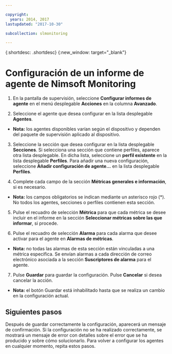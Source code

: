 ```yaml
---

copyright:
  years: 2014, 2017
lastupdated: "2017-10-30"

subcollection: slmonitoring

---
```


{:shortdesc: .shortdesc}
{:new_window: target="_blank"}

# Configuración de un informe de agente de Nimsoft Monitoring

1. En la pantalla de supervisión, seleccione **Configurar informes de agente** en el menú desplegable **Acciones** en la columna **Avanzado**.

2. Seleccione el agente que desea configurar en la lista desplegable **Agentes**.
  * **Nota:** los agentes disponibles varían según el dispositivo y dependen del paquete de supervisión aplicado al dispositivo.

3. Seleccione la sección que desea configurar en la lista desplegable **Secciones**. Si selecciona una sección que contiene perfiles, aparece otra lista desplegable. En dicha lista, seleccione un **perfil existente** en la lista desplegable **Perfiles**. Para añadir una nueva configuración, seleccione **Añadir configuración de agente...** en la lista desplegable **Perfiles**.

4. Complete cada campo de la sección **Métricas generales e información**, si es necesario.
  * **Nota:** los campos obligatorios se indican mediante un asterisco rojo (*). No todos los agentes, secciones o perfiles contienen esta sección.

5. Pulse el recuadro de selección **Métrica** para que cada métrica se desee incluir en el informe en la sección **Seleccionar métricas sobre las que informar**, si procede.

6. Pulse el recuadro de selección **Alarma** para cada alarma que desee activar para el agente en **Alarmas de métricas**.
  * **Nota:** no todas las alarmas de esta sección están vinculadas a una métrica específica. Se envían alarmas a cada dirección de correo electrónico asociada a la sección **Suscriptores de alarma** para el agente.

7. Pulse **Guardar** para guardar la configuración. Pulse **Cancelar** si desea cancelar la acción.
  * **Nota:** el botón Guardar está inhabilitado hasta que se realiza un cambio en la configuración actual.

## Siguientes pasos

Después de guardar correctamente la configuración, aparecerá un mensaje de confirmación. Si la configuración no se ha realizado correctamente, se mostrará un mensaje de error con detalles sobre el error que se ha producido y sobre cómo solucionarlo. Para volver a configurar los agentes en cualquier momento, repita estos pasos.
